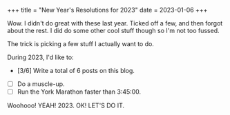 +++
title = "New Year's Resolutions for 2023"
date = 2023-01-06
+++

Wow. I didn't do great with these last year.
Ticked off a few, and then forgot about the rest. I did do some other cool stuff though so I'm not too fussed.

The trick is picking a few stuff I actually want to do.

During 2023, I'd like to:
- [3/6] Write a total of 6 posts on this blog.
- [ ] Do a muscle-up.
- [ ] Run the York Marathon faster than 3:45:00.

Woohooo! YEAH! 2023. OK! LET'S DO IT.